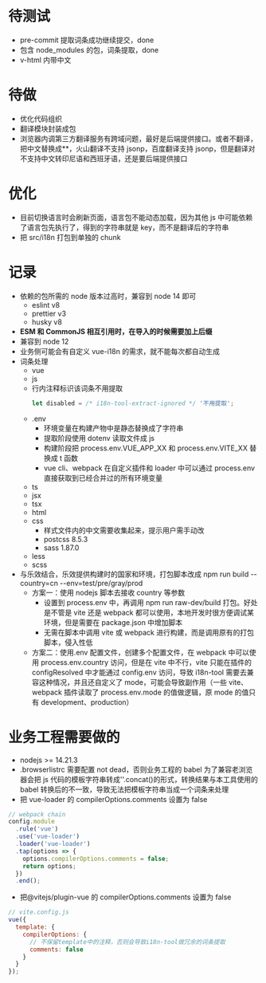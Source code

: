 # 待测试

- pre-commit 提取词条成功继续提交，done
- 包含 node_modules 的包，词条提取，done
- v-html 内带中文

# 待做

- 优化代码组织
- 翻译模块封装成包
- 浏览器内调第三方翻译服务有跨域问题，最好是后端提供接口。或者不翻译，把中文替换成\*\*，火山翻译不支持 jsonp，百度翻译支持 jsonp，但是翻译对不支持中文转印尼语和西班牙语，还是要后端提供接口

# 优化

- 目前切换语言时会刷新页面，语言包不能动态加载，因为其他 js 中可能依赖了语言包先执行了，得到的字符串就是 key，而不是翻译后的字符串
- 把 src/i18n 打包到单独的 chunk

# 记录

- 依赖的包所需的 node 版本过高时，兼容到 node 14 即可
  - eslint v8
  - prettier v3
  - husky v8
- **ESM 和 CommonJS 相互引用时，在导入的时候需要加上后缀**
- 兼容到 node 12
- 业务侧可能会有自定义 vue-i18n 的需求，就不能每次都自动生成
- 词条处理
  - vue
  - js
  - 行内注释标识该词条不用提取
    ```js
    let disabled = /* i18n-tool-extract-ignored */ '不用提取';
    ```
  - .env
    - 环境变量在构建产物中是静态替换成了字符串
    - 提取阶段使用 dotenv 读取文件成 js
    - 构建阶段把 process.env.VUE_APP_XX 和 process.env.VITE_XX 替换成 t 函数
    - vue cli、webpack 在自定义插件和 loader 中可以通过 process.env 直接获取到已经合并过的所有环境变量
  - ts
  - jsx
  - tsx
  - html
  - css
    - 样式文件内的中文需要收集起来，提示用户需手动改
    - postcss 8.5.3
    - sass 1.87.0
  - less
  - scss
- 与乐效结合，乐效提供构建时的国家和环境，打包脚本改成 npm run build --country=cn --env=test/pre/gray/prod
  - 方案一：使用 nodejs 脚本去接收 country 等参数
    - 设置到 process.env 中，再调用 npm run raw-dev/build 打包。好处是不管是 vite 还是 webpack 都可以使用，本地开发时很方便调试某环境，但是需要在 package.json 中增加脚本
    - 无需在脚本中调用 vite 或 webpack 进行构建，而是调用原有的打包脚本，侵入性低
  - 方案二：使用.env 配置文件，创建多个配置文件，在 webpack 中可以使用 process.env.country 访问，但是在 vite 中不行，vite 只能在插件的 configResolved 中才能通过 config.env 访问，导致 i18n-tool 需要去兼容这种情况，并且还自定义了 mode，可能会导致副作用（一些 vite、webpack 插件读取了 process.env.mode 的值做逻辑，原 mode 的值只有 development、production）

# 业务工程需要做的

- nodejs >= 14.21.3
- .browserlistrc 需要配置 not dead，否则业务工程的 babel 为了兼容老浏览器会把 js 代码的模板字符串转成''.concat()的形式，转换结果与本工具使用的 babel 转换后的不一致，导致无法把模板字符串当成一个词条来处理
- 把 vue-loader 的 compilerOptions.comments 设置为 false

```js
// webpack chain
config.module
  .rule('vue')
  .use('vue-loader')
  .loader('vue-loader')
  .tap(options => {
    options.compilerOptions.comments = false;
    return options;
  })
  .end();
```

- 把@vitejs/plugin-vue 的 compilerOptions.comments 设置为 false

```js
// vite.config.js
vue({
  template: {
    compilerOptions: {
      // 不保留template中的注释，否则会导致i18n-tool做冗余的词条提取
      comments: false
    }
  }
});
```
